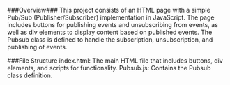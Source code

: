 ###Overview###
This project consists of an HTML page with a simple Pub/Sub (Publisher/Subscriber) implementation in JavaScript. The page includes buttons for publishing events and unsubscribing from events, as well as div elements to display content based on published events. The Pubsub class is defined to handle the subscription, unsubscription, and publishing of events.

###File Structure
index.html: The main HTML file that includes buttons, div elements, and scripts for functionality.
Pubsub.js: Contains the Pubsub class definition.
